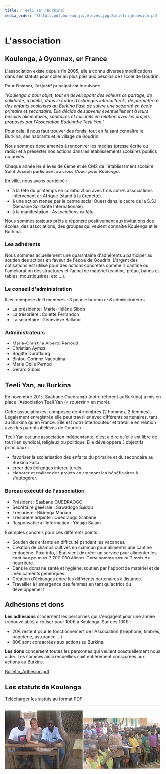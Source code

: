 ```yaml
---
title: 'Teeli Yan (Burkina)'
media_order: 'Statuts.pdf,bureau.jpg,eleves.jpg,Bulletin_Adhesion.pdf'
---
```


# L'association

## Koulenga, à Oyonnax, en France

L'association existe depuis fin 2005, elle a connu diverses modifications dans ses statuts pour coller au plus près aux besoins de l'école de Goudrin.

Pour l'instant, l'objectif principal est le suivant:

_"Koulenga a pour objet, tout en développant des valeurs de partage, de solidarité, d’amitié, dans le cadre d’échanges interculturels, de permettre à des enfants scolarisés au Burkina Faso de suivre une scolarité en école primaire et secondaire. Elle décide de subvenir éventuellement à leurs besoins alimentaires, sanitaires et culturels en relation avec les projets proposés par l'Association Burkinabé Teeli Yan."_

Pour cela, il nous faut trouver des fonds, tout en faisant connaître le Burkina, ses habitants et le village de Goudrin.

Nous sommes donc amenés à rencontrer les médias (presse écrite ou radio) et à présenter nos actions dans les établissements scolaires publics ou privés.

Chaque année les élèves de 6ème et de CM2 de l'établissement scolaire Saint Joseph participent au cross _Courir pour Koulenga_.

En ville, nous avons participé :
- à la fête du printemps en collaboration avec trois autres associations intervenant en Afrique (stand à la Grenette).
- à une action menée par le centre social Ouest dans le cadre de la S.S.I (Semaine Solidarité Internationale).
- à la manifestation : _Associations en fête_ 

Nous sommes toujours prêts à répondre positivement aux invitations des écoles, des associations, des groupes qui veulent connaître Koulenga et le Burkina.

### Les adhérents

Nous sommes actuellement une quarantaine d'adhérents à participer au soutien des actions en faveur de l'école de Goudrin. L'argent des cotisations est utilisé pour des actions concrètes comme la cantine ou l'amélioration des structures et l’achat de matériel (cantine, préau, bancs et tables, moustiquaires, etc …).

### Le conseil d'administration

Il est composé de 9 membres : 3 pour le bureau et 6 administrateurs.

- La présidente : Marie-Hélène Sibois
- La trésorière : Colette Ferrandon
- La secrétaire : Geneviève Balland

### Administrateurs

- Marie-Christine Alberto Perroud
- Christian Aymoz
- Brigitte Duraffourg
- Bintou-Corinne Nacoulma
- Marie Odile Pernod
- Gérard Sibois.

## Teeli Yan, au Burkina

En novembre 2015, Saabane Ouedraogo (notre référent au Burkina) a mis en place l'Association Teeli Yan (_« soutenir »_ en moré).

Cette association est composée de 4 membres (2 hommes, 2 femmes). Légalement enregistrée elle peut travailler avec différents partenaires, tant au Burkina qu'en France. Elle est notre interlocuteur et travaille en relation avec les parents d'élèves de Goudrin.

Teeli Yan est une association indépendante, c'est à dire qu'elle est libre de tout lien syndical, religieux ou politique. Elle développera 3 objectifs principaux :

- favoriser la scolarisation des enfants du primaire et du secondaire au Burkina Faso
- créer des échanges interculturels
- élaborer et réaliser des projets en amenant les bénéficiaires à s'autogérer. 

### Bureau exécutif de l'association

- Président : Saabane OUEDRAOGO
- Secrétaire générale : Sawadogo Saïdou
- Trésorière : Bikienga Mariam
- Trésorière adjointe : Ouedraogo Saabane
- Responsable à l'information : Yiougo Salam
 

Exemples concrets pour ces différents points :

- Soutien des enfants en difficulté pendant les vacances.
- Création de champs cultivés en commun pour alimenter une cantine endogène. Pour info, l'État vient de créer un service pour alimenter les cantines pour les 2 700 000 élèves. Cette somme assure 3 mois de nourriture.
- Dans le domaine santé et hygiène: soutien par l'apport de matériel et de médicaments génériques.
- Création d'échanges entre les différents partenaires à distance.
- Travailler à l'émergence des femmes en tant qu'actrice du développement

## Adhésions et dons

**Les adhésions** concernent les personnes qui s'engagent pour une année (renouvelable) à cotiser pour 100€ à Koulenga. Sur ces 100€ :
- 20€ restent pour le fonctionnement de l'Association (téléphone, timbres, papeterie, assurance …)
- 80€ sont consacrées aux actions au Burkina.

**Les dons** concernent toutes les personnes qui veulent ponctuellement nous aider. Les sommes ainsi recueillies sont entièrement consacrées aux actions au Burkina.

[Bulletin_Adhesion.pdf](Bulletin_Adhesion.pdf)

## Les statuts de Koulenga

[Télécharger les statuts au format PDF](Statuts.pdf)

---
![](bureau.jpg) ![](eleves.jpg)
